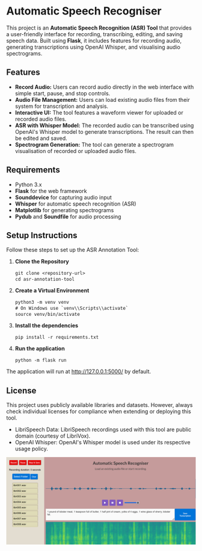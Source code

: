 # Automatic Speech Recogniser

This project is an **Automatic Speech Recognition (ASR) Tool** that provides a user-friendly interface for recording, transcribing, editing, and saving speech data. Built using **Flask**, it includes features for recording audio, generating transcriptions using OpenAI Whisper, and visualising audio spectrograms.

## Features
- **Record Audio:** Users can record audio directly in the web interface with simple start, pause, and stop controls.
- **Audio File Management:** Users can load existing audio files from their system for transcription and analysis.
- **Interactive UI:** The tool features a waveform viewer for uploaded or recorded audio files.
- **ASR with Whisper Model:** The recorded audio can be transcribed using OpenAI's Whisper model to generate transcriptions. The result can then be edited and saved.
- **Spectrogram Generation:** The tool can generate a spectrogram visualisation of recorded or uploaded audio files.

## Requirements
- Python 3.x
- **Flask** for the web framework
- **Sounddevice** for capturing audio input
- **Whisper** for automatic speech recognition (ASR)
- **Matplotlib** for generating spectrograms
- **Pydub** and **Soundfile** for audio processing

## Setup Instructions
Follow these steps to set up the ASR Annotation Tool:

1. **Clone the Repository**
   ```
   git clone <repository-url>
   cd asr-annotation-tool
   ```
2. **Create a Virtual Environment**
    ```
    python3 -m venv venv
    # On Windows use `venv\\Scripts\\activate`
    source venv/bin/activate
    ```
3. **Install the dependencies**
    ```
    pip install -r requirements.txt
    ```
4. **Run the application**
    ```
    python -m flask run
    ```
The application will run at http://127.0.0.1:5000/ by default.

## License

This project uses publicly available libraries and datasets. However, always check individual licenses for compliance when extending or deploying this tool.

- LibriSpeech Data: LibriSpeech recordings used with this tool are public domain (courtesy of LibriVox).
- OpenAI Whisper: OpenAI's Whisper model is used under its respective usage policy.

![example picture](/static/example.png)